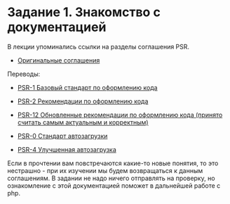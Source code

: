 # Задание 1. Знакомство с документацией

В лекции упоминались ссылки на разделы соглашения PSR.
* [Оригинальные соглашения](https://en.wikipedia.org/wiki/PHP_Standard_Recommendation)

Переводы:
* [PSR-1 Базовый стандарт по оформлению кода](https://svyatoslav.biz/misc/psr_translation/#_PSR-1)
* [PSR-2 Рекомендации по оформлению кода](https://svyatoslav.biz/misc/psr_translation/#_PSR-2)
* [PSR-12 Обновленные рекомендации по оформлению кода (принято считать самым актуальным и корректным)](https://redwerk.jobs/blog/psr-12-%D0%BF%D0%B5%D1%80%D0%B5%D0%B2%D0%BE%D0%B4-%D1%80%D0%B0%D1%81%D1%88%D0%B8%D1%80%D0%B5%D0%BD%D0%BD%D0%BE%D0%B3%D0%BE-%D1%81%D1%82%D0%B0%D0%BD%D0%B4%D0%B0%D1%80%D1%82%D0%B0-%D0%BE%D1%84%D0%BE/)

* [PSR-0 Стандарт автозагрузки](https://svyatoslav.biz/misc/psr_translation/#_PSR-0)
* [PSR-4 Улучшенная автозагрузка](https://svyatoslav.biz/misc/psr_translation/#_PSR-4) 

Если в прочтении вам повстречаются какие-то новые понятия, то это нестрашно - при их изучении мы будем возвращаться к данным соглашениям.
В задании не надо ничего отправлять на проверку, но ознакомление с этой документацией поможет в дальнейшей работе с php.